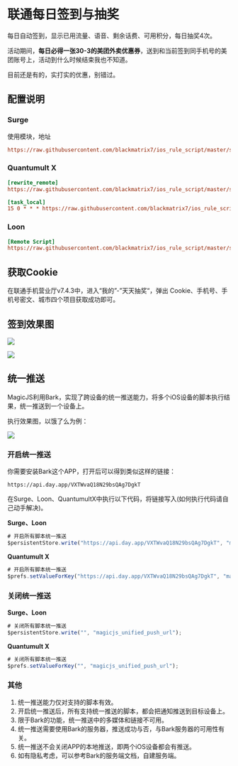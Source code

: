 # 联通每日签到与抽奖

每日自动签到，显示已用流量、语音、剩余话费、可用积分，每日抽奖4次。

活动期间，**每日必得一张30-3的美团外卖优惠券**，送到和当前签到同手机号的美团账号上，活动到什么时候结束我也不知道。

目前还是有的，实打实的优惠，别错过。

## 配置说明

### Surge

使用模块，地址

```ini
https://raw.githubusercontent.com/blackmatrix7/ios_rule_script/master/script/10010/unicom_checkin.sgmodule
```

### Quantumult X

```ini
[rewrite_remote]
https://raw.githubusercontent.com/blackmatrix7/ios_rule_script/master/script/10010/unicom_checkin.qxrewrite, tag=联通_获取cookie, update-interval=86400, opt-parser=false, enabled=true

[task_local]
15 0 * * * https://raw.githubusercontent.com/blackmatrix7/ios_rule_script/master/script/10010/unicom_checkin.js, tag=联通_签到与抽奖, enabled=true
```

### Loon

```ini
[Remote Script]
https://raw.githubusercontent.com/blackmatrix7/ios_rule_script/master/script/10010/unicom_checkin.loon, tag=联通_签到与抽奖, enabled=true
```

## 获取Cookie

在联通手机营业厅v7.4.3中，进入“我的”-”天天抽奖“，弹出 Cookie、手机号、手机号密文、城市四个项目获取成功即可。

## 签到效果图

![](https://raw.githubusercontent.com/blackmatrix7/ios_rule_script/master/script/10010/images/01.jpg)

![](https://raw.githubusercontent.com/blackmatrix7/ios_rule_script/master/script/10010/images/02.jpg)

## 统一推送

MagicJS利用Bark，实现了跨设备的统一推送能力，将多个iOS设备的脚本执行结果，统一推送到一个设备上。

执行效果图，以饿了么为例：

![](https://raw.githubusercontent.com/blackmatrix7/ios_rule_script/master/script/eleme/images/bark.jpg)

### 开启统一推送

你需要安装Bark这个APP，打开后可以得到类似这样的链接：

```http
https://api.day.app/VXTWvaQ18N29bsQAg7DgkT
```

在Surge、Loon、QuantumultX中执行以下代码，将链接写入(如何执行代码请自己动手解决)。

**Surge、Loon**

```javascript
# 开启所有脚本统一推送
$persistentStore.write("https://api.day.app/VXTWvaQ18N29bsQAg7DgkT", "magicjs_unified_push_url");
```

**Quantumult X**

```javascript
# 开启所有脚本统一推送
$prefs.setValueForKey("https://api.day.app/VXTWvaQ18N29bsQAg7DgkT", "magicjs_unified_push_url");
```

### 关闭统一推送

**Surge、Loon**

```javascript
# 关闭所有脚本统一推送
$persistentStore.write("", "magicjs_unified_push_url");
```

**Quantumult X**

```javascript
# 关闭所有脚本统一推送
$prefs.setValueForKey("", "magicjs_unified_push_url");
```

### 其他

1. 统一推送能力仅对支持的脚本有效。
2. 开启统一推送后，所有支持统一推送的脚本，都会把通知推送到目标设备上。
3. 限于Bark的功能，统一推送中的多媒体和链接不可用。
4. 统一推送需要使用Bark的服务器，推送成功与否，与Bark服务器的可用性有关。
5. 统一推送不会关闭APP的本地推送，即两个iOS设备都会有推送。
6. 如有隐私考虑，可以参考Bark的服务端文档，自建服务端。

